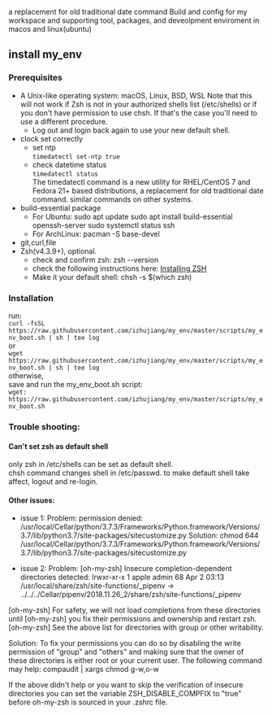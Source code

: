 a replacement for old traditional date command
 Build and config for my workspace and supporting tool, packages, and deveolpment enviroment in macos and linux(ubuntu)

## install my_env
### Prerequisites
+ A Unix-like operating system: macOS, Linux, BSD, WSL
Note that this will not work if Zsh is not in your authorized shells list (/etc/shells) or if you don't have permission to use chsh. If that's the case you'll need to use a different procedure.
  * Log out and login back again to use your new default shell.
+ clock set correctly
  * set ntp<br>
  `timedatectl set-ntp true`<br>
  * check datetime status<br>
  `timedatectl status`<br>
  The timedatectl command is a new utility for RHEL/CentOS 7 and Fedora 21+ based distributions, a replacement for old traditional date command. similar commands on other systems.
+ build-essential package
  * For Ubuntu:
      sudo apt update
      sudo apt install build-essential openssh-server
      sudo systemctl status ssh
  * For ArchLinux:
        pacman -S base-devel
+ git,curl,file
+ Zsh(v4.3.9+), optional.
  * check and confirm zsh: zsh --version
  * check the following instructions here: [Installing ZSH](https://github.com/ohmyzsh/ohmyzsh/wiki/Installing-ZSH)
  * Make it your default shell: chsh -s $(which zsh)<br>

### Installation
run:<br>
  `curl -fsSL https://raw.githubusercontent.com/izhujiang/my_env/master/scripts/my_env_boot.sh | sh | tee log`<br>
or<br>
  `wget https://raw.githubusercontent.com/izhujiang/my_env/master/scripts/my_env_boot.sh | sh | tee log `<br>
otherwise,<br>
save and run the my_env_boot.sh script:<br>
  `wget:
https://raw.githubusercontent.com/izhujiang/my_env/master/scripts/my_env_boot.sh`

### Trouble shooting:
#### Can't set zsh as default shell
only zsh in /etc/shells can be set as default shell.<br>
chsh command changes shell in /etc/passwd. to make default shell take affect, logout and re-login.

#### Other issues:
- issue 1:
Problem:
permission denied: /usr/local/Cellar/python/3.7.3/Frameworks/Python.framework/Versions/3.7/lib/python3.7/site-packages/sitecustomize.py
Solution:
chmod 644 /usr/local/Cellar/python/3.7.3/Frameworks/Python.framework/Versions/3.7/lib/python3.7/site-packages/sitecustomize.py

- issue 2:
Problem:
[oh-my-zsh] Insecure completion-dependent directories detected:
lrwxr-xr-x 1 apple admin 68 Apr 2 03:13 /usr/local/share/zsh/site-functions/\_pipenv -> ../../../Cellar/pipenv/2018.11.26_2/share/zsh/site-functions/\_pipenv

[oh-my-zsh] For safety, we will not load completions from these directories until
[oh-my-zsh] you fix their permissions and ownership and restart zsh.
[oh-my-zsh] See the above list for directories with group or other writability.

Solution:
To fix your permissions you can do so by disabling
the write permission of "group" and "others" and making sure that the
owner of these directories is either root or your current user.
The following command may help:
compaudit | xargs chmod g-w,o-w

If the above didn't help or you want to skip the verification of
insecure directories you can set the variable ZSH_DISABLE_COMPFIX to
"true" before oh-my-zsh is sourced in your .zshrc file.
